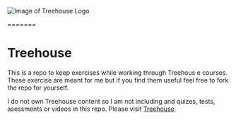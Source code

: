 ![Image of Treehouse Logo](https://cldup.com/pkcvwEdeqw.png)

=======

# Treehouse

This is a repo to keep exercises while working through Treehous e courses. These exercise are meant for me but if you find them useful feel free to fork the repo for yourself.

I do not own Treehouse content so I am not including and quizes, tests, asessments or videos in this repo. Please visit [Treehouse](https://teamtreehouse.com).

